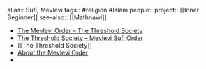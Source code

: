 alias:: Sufi, Mevlevi
tags:: #religion #Islam 
people::
project:: [[Inner Beginner]]
see-also:: [[Mathnawi]]

- [The Mevlevi Order – The Threshold Society](https://sufism.org/origins/mevlevi/the-mevlevi-order-2)
- [The Threshold Society – Mevlevi Sufi Order](https://sufism.org/)
- [[The Threshold Society]]
- [About the Mevlevi Order](https://www.dar-al-masnavi.org/about-mevlevi-order.html)
-